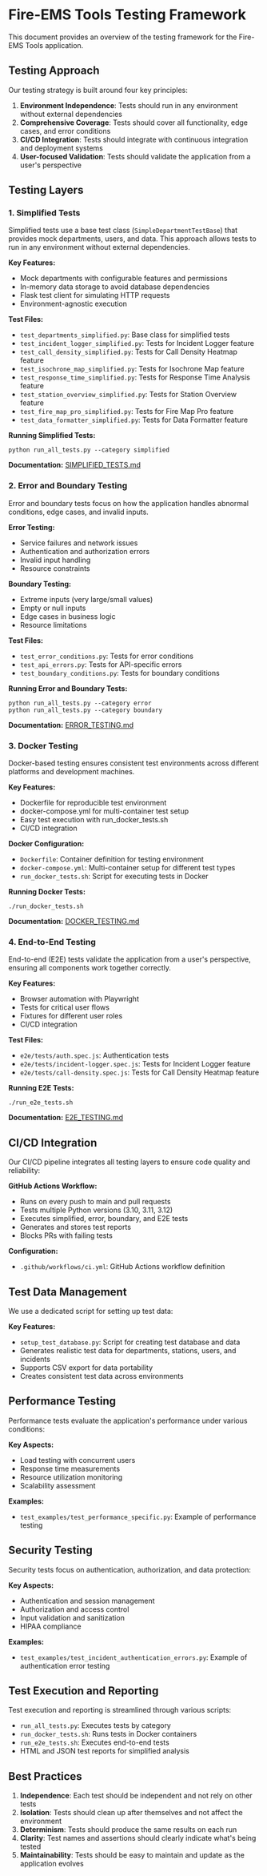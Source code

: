 # Fire-EMS Tools Testing Framework

This document provides an overview of the testing framework for the Fire-EMS Tools application.

## Testing Approach

Our testing strategy is built around four key principles:

1. **Environment Independence**: Tests should run in any environment without external dependencies
2. **Comprehensive Coverage**: Tests should cover all functionality, edge cases, and error conditions
3. **CI/CD Integration**: Tests should integrate with continuous integration and deployment systems
4. **User-focused Validation**: Tests should validate the application from a user's perspective

## Testing Layers

### 1. Simplified Tests

Simplified tests use a base test class (`SimpleDepartmentTestBase`) that provides mock departments, users, and data. This approach allows tests to run in any environment without external dependencies.

**Key Features:**
- Mock departments with configurable features and permissions
- In-memory data storage to avoid database dependencies
- Flask test client for simulating HTTP requests
- Environment-agnostic execution

**Test Files:**
- `test_departments_simplified.py`: Base class for simplified tests
- `test_incident_logger_simplified.py`: Tests for Incident Logger feature
- `test_call_density_simplified.py`: Tests for Call Density Heatmap feature
- `test_isochrone_map_simplified.py`: Tests for Isochrone Map feature
- `test_response_time_simplified.py`: Tests for Response Time Analysis feature
- `test_station_overview_simplified.py`: Tests for Station Overview feature
- `test_fire_map_pro_simplified.py`: Tests for Fire Map Pro feature
- `test_data_formatter_simplified.py`: Tests for Data Formatter feature

**Running Simplified Tests:**
```
python run_all_tests.py --category simplified
```

**Documentation:** [SIMPLIFIED_TESTS.md](SIMPLIFIED_TESTS.md)

### 2. Error and Boundary Testing

Error and boundary tests focus on how the application handles abnormal conditions, edge cases, and invalid inputs.

**Error Testing:**
- Service failures and network issues
- Authentication and authorization errors
- Invalid input handling
- Resource constraints

**Boundary Testing:**
- Extreme inputs (very large/small values)
- Empty or null inputs
- Edge cases in business logic
- Resource limitations

**Test Files:**
- `test_error_conditions.py`: Tests for error conditions
- `test_api_errors.py`: Tests for API-specific errors
- `test_boundary_conditions.py`: Tests for boundary conditions

**Running Error and Boundary Tests:**
```
python run_all_tests.py --category error
python run_all_tests.py --category boundary
```

**Documentation:** [ERROR_TESTING.md](ERROR_TESTING.md)

### 3. Docker Testing

Docker-based testing ensures consistent test environments across different platforms and development machines.

**Key Features:**
- Dockerfile for reproducible test environment
- docker-compose.yml for multi-container test setup
- Easy test execution with run_docker_tests.sh
- CI/CD integration

**Docker Configuration:**
- `Dockerfile`: Container definition for testing environment
- `docker-compose.yml`: Multi-container setup for different test types
- `run_docker_tests.sh`: Script for executing tests in Docker

**Running Docker Tests:**
```
./run_docker_tests.sh
```

**Documentation:** [DOCKER_TESTING.md](DOCKER_TESTING.md)

### 4. End-to-End Testing

End-to-end (E2E) tests validate the application from a user's perspective, ensuring all components work together correctly.

**Key Features:**
- Browser automation with Playwright
- Tests for critical user flows
- Fixtures for different user roles
- CI/CD integration

**Test Files:**
- `e2e/tests/auth.spec.js`: Authentication tests
- `e2e/tests/incident-logger.spec.js`: Tests for Incident Logger feature
- `e2e/tests/call-density.spec.js`: Tests for Call Density Heatmap feature

**Running E2E Tests:**
```
./run_e2e_tests.sh
```

**Documentation:** [E2E_TESTING.md](E2E_TESTING.md)

## CI/CD Integration

Our CI/CD pipeline integrates all testing layers to ensure code quality and reliability:

**GitHub Actions Workflow:**
- Runs on every push to main and pull requests
- Tests multiple Python versions (3.10, 3.11, 3.12)
- Executes simplified, error, boundary, and E2E tests
- Generates and stores test reports
- Blocks PRs with failing tests

**Configuration:**
- `.github/workflows/ci.yml`: GitHub Actions workflow definition

## Test Data Management

We use a dedicated script for setting up test data:

**Key Features:**
- `setup_test_database.py`: Script for creating test database and data
- Generates realistic test data for departments, stations, users, and incidents
- Supports CSV export for data portability
- Creates consistent test data across environments

## Performance Testing

Performance tests evaluate the application's performance under various conditions:

**Key Aspects:**
- Load testing with concurrent users
- Response time measurements
- Resource utilization monitoring
- Scalability assessment

**Examples:**
- `test_examples/test_performance_specific.py`: Example of performance testing

## Security Testing

Security tests focus on authentication, authorization, and data protection:

**Key Aspects:**
- Authentication and session management
- Authorization and access control
- Input validation and sanitization
- HIPAA compliance

**Examples:**
- `test_examples/test_incident_authentication_errors.py`: Example of authentication error testing

## Test Execution and Reporting

Test execution and reporting is streamlined through various scripts:

- `run_all_tests.py`: Executes tests by category
- `run_docker_tests.sh`: Runs tests in Docker containers
- `run_e2e_tests.sh`: Executes end-to-end tests
- HTML and JSON test reports for simplified analysis

## Best Practices

1. **Independence**: Each test should be independent and not rely on other tests
2. **Isolation**: Tests should clean up after themselves and not affect the environment
3. **Determinism**: Tests should produce the same results on each run
4. **Clarity**: Test names and assertions should clearly indicate what's being tested
5. **Maintainability**: Tests should be easy to maintain and update as the application evolves